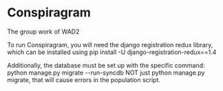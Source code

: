 # Conspiragram
The group work of WAD2

To run Conspiragram, you will need the django registration redux library, which can be installed using
pip install -U django-registration-redux==1.4

Additionally, the database must be set up with the specific command:
python manage.py migrate --run-syncdb
NOT just python manage.py migrate, that will cause errors in the population script.
